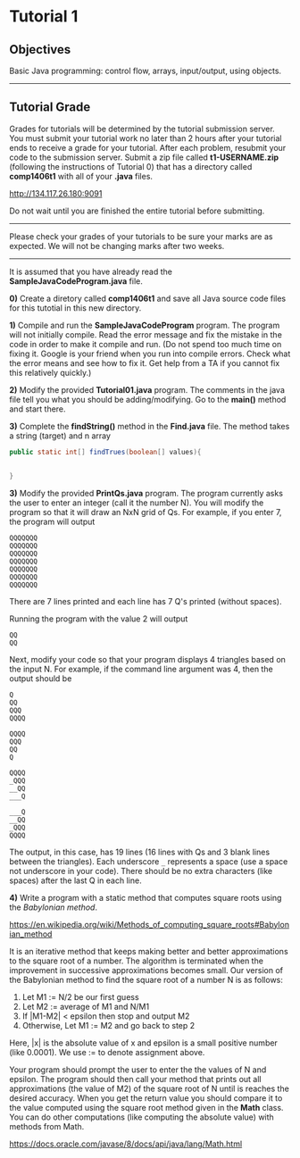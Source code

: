 # Tutorial 1


## Objectives  
Basic Java programming: control flow, arrays, input/output, using objects.    

---   
   

## Tutorial Grade

Grades for tutorials will be determined by the tutorial submission server. You must submit your tutorial work no later than 2 hours after your tutorial ends to receive a grade for your tutorial. After each problem, resubmit your code to the submission server. Submit a zip file called **t1-USERNAME.zip** (following the instructions of Tutorial 0) that has a directory called **comp1406t1** with all of your **.java** files.

http://134.117.26.180:9091

Do not wait until you are finished the entire tutorial before submitting.

---

Please check your grades of your tutorials to be sure your marks are as expected. We will not be changing marks after two weeks.

---

It is assumed that you have already read the **SampleJavaCodeProgram.java** file.
	 
__0)__ Create a diretory called **comp1406t1** and save all Java source code files for this tutotial in this new directory.

__1)__ Compile and run the **SampleJavaCodeProgram** program. The program will not initially compile. Read the error message and fix the mistake in the code in order to make it compile and run. (Do not spend too much time on fixing it. Google is your friend when you run into compile errors. Check what the error means and see how to fix it. Get help from a TA if you cannot fix this relatively quickly.)

__2)__ Modify the provided **Tutorial01.java** program. The comments in the java file tell you what you should be adding/modifying. Go to the __main()__ method and start there.

__3)__ Complete the **findString()** method in the **Find.java** file. The method takes a string (target) and n array 

```java
public static int[] findTrues(boolean[] values){


}
```
__3)__ Modify the provided **PrintQs.java** program. The program currently asks the user to enter an integer (call it the number N).  You will modify the program so that it will draw an NxN grid of Qs. For example, if you enter 7, the program will output 

```
QQQQQQQ
QQQQQQQ
QQQQQQQ
QQQQQQQ
QQQQQQQ
QQQQQQQ
QQQQQQQ
```

There are 7 lines printed and each line has 7 Q's printed (without spaces).

Running the program with the value 2 will output

```
QQ
QQ
```

Next, modify your code so that your program displays 4 triangles based on the input N. For example, if the command line argument was 4, then the output should be
```
Q
QQ
QQQ
QQQQ

QQQQ
QQQ
QQ
Q

QQQQ
_QQQ
__QQ
___Q

___Q
__QQ
_QQQ
QQQQ
```

The output, in this case, has 19 lines (16 lines with Qs and 3 blank lines between the triangles). Each underscore `_` represents a space (use a space not underscore in your code). There should be no extra characters (like spaces) after the last Q in each line. 


__4)__ Write a program with a static method that computes square roots using the _Babylonian method_.

https://en.wikipedia.org/wiki/Methods_of_computing_square_roots#Babylonian_method

It is an iterative method that keeps making better and better approximations to the square root of a number. The
algorithm is terminated when the improvement in successive approximations becomes small.
Our version of the Babylonian method to find the square root of a number N is as follows:
1. Let M1 := N/2 be our first guess
2. Let M2 := average of M1 and N/M1
3. If |M1-M2| < epsilon then stop and output M2
4. Otherwise, Let M1 := M2 and go back to step 2

Here, |x| is the absolute value of x and epsilon is a small positive number (like 0.0001). We use := to denote
assignment above.

Your program should prompt the user to enter the the values of N and epsilon. The program should then call your method that prints out all approximations (the value of M2) of the square root of N until is reaches the desired accuracy. When you get the return value you should compare it to the value computed using the square root method given in the **Math** class. You can do other computations (like computing the absolute value) with methods from Math. 

https://docs.oracle.com/javase/8/docs/api/java/lang/Math.html

